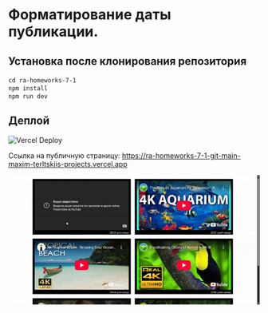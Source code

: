 # Форматирование даты публикации.


## Установка после клонирования репозитория

```
cd ra-homeworks-7-1
npm install
npm run dev
```

## Деплой

![Vercel Deploy](https://deploy-badge.vercel.app/vercel/ra-homeworks-7-1-git-main-maxim-terltskiis-projects)

Ссылка на публичную страницу: https://ra-homeworks-7-1-git-main-maxim-terltskiis-projects.vercel.app

![Веб-страница](./motions/web-page.gif)
